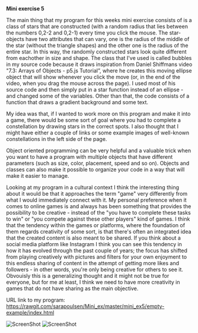 **Mini exercise 5**

The main thing that my program for this weeks mini exercise consists of is a class of stars that are constructed (with a random radius that lies between the numbers 0,2-2 and 0,2-1) every time you click the mouse. The star-objects have two attributes that can vary, one is the radius of the middle of the star (without the triangle shapes) and the other one is the radius of the entire star. In this way, the randomly constructed stars look quite different from eachother in size and shape. The class that I've used is called bubbles in my source code because it draws inspiration from Daniel Shiffmans video "7.3: Arrays of Objects - p5.js Tutorial”, where he creates this moving ellipse object that will show whenever you click the move (or, in the end of the video, when you drag the mouse across the page). I used most of his source code and then simply put in a star function instead of an ellipse - and changed some of the variables. Other than that, the code consists of a function that draws a gradient background and some text.

My idea was that, if I wanted to work more on this program and make it into a game, there would be some sort of goal where you had to complete a constellation by drawing stars in the correct spots. I also thought that I might have either a couple of links or some example images of well-known constellations in the left side of the page. 

Object oriented programming can be very helpful and a valuable trick when you want to have a program with multiple objects that have different parameters (such as size, color, placement, speed and so on). Objects and classes can also make it possible to organize your code in a way that will make it easier to manage. 

Looking at my program in a cultural context I think the interesting thing about it would be that it approaches the term "game" very differently from what I would immediately connect with it. My personal preference when it comes to online games is and always has been something that provides the possibility to be creative - instead of the "you have to complete these tasks to win" or "you compete against these other players" kind of games. I think that the tendency within the games or platforms, where the foundation of them regards creativity of some sort, is that there's often an integrated idea that the created content is also meant to be shared. If you think about a social media platform like Instagram I think you can see this tendency in how it has evolved through the past couple of years; the focus has shifted from playing creatively with pictures and filters for your own enjoyment to this endless sharing of content in the attempt of getting more likes and followers - in other words, you're only being creative for others to see it. Obvouisly this is a generalizing thought and it might not be true for everyone, but for me at least, I think we need to have more creativity in games that do not have sharing as the main objective. 


URL link to my program: https://rawgit.com/sarapoulsen/Mini_ex/master/mini_ex5/empty-example/index.html

![ScreenShot](https://github.com/sarapoulsen/Mini_ex/blob/master/mini_ex5/screenshot1.png)
![ScreenShot](https://github.com/sarapoulsen/Mini_ex/blob/master/mini_ex5/screenshot2.png)
